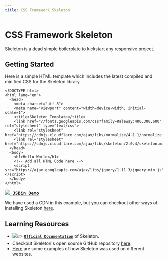 ```yaml
---
title: CSS Framework Skeleton
---
```

# CSS Framework Skeleton

Skeleton is a dead simple boilerplate to kickstart any responsive project.

## Getting Started

Here is a simple HTML template which includes the latest compiled and minified CSS for the Skeleton library.

    <!DOCTYPE html>
    <html lang="en">
      <head>
        <meta charset="utf-8">
        <meta name="viewport" content="width=device-width, initial-scale=1">
        <title>Skeleton Template</title>
        <link href="//fonts.googleapis.com/css?family=Raleway:400,300,600" rel="stylesheet" type="text/css">
        <link rel="stylesheet" href="https://cdnjs.cloudflare.com/ajax/libs/normalize/4.1.1/normalize.min.css">
        <link rel="stylesheet" href="https://cdnjs.cloudflare.com/ajax/libs/skeleton/2.0.4/skeleton.min.css">
      </head>
      <body>
        <h1>Hello World</h1>
        <!-- Add all HTML Code here -->
        <script src="https://ajax.googleapis.com/ajax/libs/jquery/1.11.3/jquery.min.js"></script>
      </body>
    </html>

 <kbd>[![](//discourse-user-assets.s3.amazonaws.com/original/2X/3/31bd555700f1ee85bb4ddcacf595f0dfd8a16254.png) **JSBin Demo**](http://jsbin.com/sekojaxali/edit?html,output)</kbd> 

We have used a CDN in this example, but you can checkout other ways of installing Skeleton [here](https://github.com/dhg/Skeleton#getting-started).

## Learning Resources

*   ![:point_right:](//forum.freecodecamp.com/images/emoji/emoji_one/point_right.png?v=2 ":point_right:") [**`Official Documentation`**](http://getskeleton.com/#grid) of Skeleton.
*   Checkout Skeleton's open source GitHub repository [here](https://github.com/dhg/Skeleton).
*   [Here](http://getskeleton.com/#examples) are some examples of how Skeleton was used on different websites.